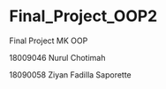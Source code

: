 # Final_Project_OOP2
Final Project MK OOP

18009046 Nurul Chotimah


18090058 Ziyan Fadilla Saporette 
